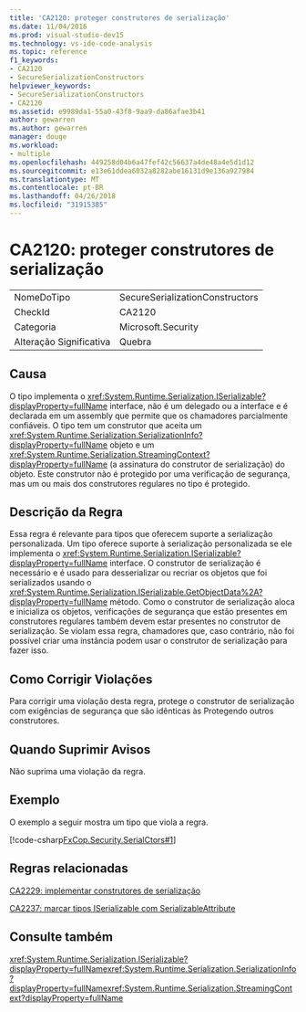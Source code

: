 ```yaml
---
title: 'CA2120: proteger construtores de serialização'
ms.date: 11/04/2016
ms.prod: visual-studio-dev15
ms.technology: vs-ide-code-analysis
ms.topic: reference
f1_keywords:
- CA2120
- SecureSerializationConstructors
helpviewer_keywords:
- SecureSerializationConstructors
- CA2120
ms.assetid: e9989da1-55a0-43f8-9aa9-da86afae3b41
author: gewarren
ms.author: gewarren
manager: douge
ms.workload:
- multiple
ms.openlocfilehash: 449258d04b6a47fef42c56637a4de48a4e5d1d12
ms.sourcegitcommit: e13e61ddea6032a8282abe16131d9e136a927984
ms.translationtype: MT
ms.contentlocale: pt-BR
ms.lasthandoff: 04/26/2018
ms.locfileid: "31915385"
---
```

# <a name="ca2120-secure-serialization-constructors"></a>CA2120: proteger construtores de serialização
|||
|-|-|
|NomeDoTipo|SecureSerializationConstructors|
|CheckId|CA2120|
|Categoria|Microsoft.Security|
|Alteração Significativa|Quebra|

## <a name="cause"></a>Causa
 O tipo implementa o <xref:System.Runtime.Serialization.ISerializable?displayProperty=fullName> interface, não é um delegado ou a interface e é declarada em um assembly que permite que os chamadores parcialmente confiáveis. O tipo tem um construtor que aceita um <xref:System.Runtime.Serialization.SerializationInfo?displayProperty=fullName> objeto e um <xref:System.Runtime.Serialization.StreamingContext?displayProperty=fullName> (a assinatura do construtor de serialização) do objeto. Este construtor não é protegido por uma verificação de segurança, mas um ou mais dos construtores regulares no tipo é protegido.

## <a name="rule-description"></a>Descrição da Regra
 Essa regra é relevante para tipos que oferecem suporte a serialização personalizada. Um tipo oferece suporte à serialização personalizada se ele implementa o <xref:System.Runtime.Serialization.ISerializable?displayProperty=fullName> interface. O construtor de serialização é necessário e é usado para desserializar ou recriar os objetos que foi serializados usando o <xref:System.Runtime.Serialization.ISerializable.GetObjectData%2A?displayProperty=fullName> método. Como o construtor de serialização aloca e inicializa os objetos, verificações de segurança que estão presentes em construtores regulares também devem estar presentes no construtor de serialização. Se violam essa regra, chamadores que, caso contrário, não foi possível criar uma instância podem usar o construtor de serialização para fazer isso.

## <a name="how-to-fix-violations"></a>Como Corrigir Violações
 Para corrigir uma violação desta regra, protege o construtor de serialização com exigências de segurança que são idênticas às Protegendo outros construtores.

## <a name="when-to-suppress-warnings"></a>Quando Suprimir Avisos
 Não suprima uma violação da regra.

## <a name="example"></a>Exemplo
 O exemplo a seguir mostra um tipo que viola a regra.

 [!code-csharp[FxCop.Security.SerialCtors#1](../code-quality/codesnippet/CSharp/ca2120-secure-serialization-constructors_1.cs)]

## <a name="related-rules"></a>Regras relacionadas
 [CA2229: implementar construtores de serialização](../code-quality/ca2229-implement-serialization-constructors.md)

 [CA2237: marcar tipos ISerializable com SerializableAttribute](../code-quality/ca2237-mark-iserializable-types-with-serializableattribute.md)

## <a name="see-also"></a>Consulte também
 <xref:System.Runtime.Serialization.ISerializable?displayProperty=fullName><xref:System.Runtime.Serialization.SerializationInfo?displayProperty=fullName><xref:System.Runtime.Serialization.StreamingContext?displayProperty=fullName>